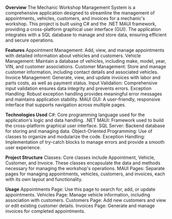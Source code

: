 **Overview**
The Mechanic Workshop Management System is a comprehensive application designed to streamline the management of appointments, vehicles, customers, and invoices for a mechanic's workshop. 
This project is built using C# and the .NET MAUI framework, providing a cross-platform graphical user interface (GUI). 
The application integrates with a SQL database to manage and store data, ensuring efficient and secure operations.

**Features**
Appointment Management: Add, view, and manage appointments with detailed information about vehicles and customers.
Vehicle Management: Maintain a database of vehicles, including make, model, year, VIN, and customer associations.
Customer Management: Store and manage customer information, including contact details and associated vehicles.
Invoice Management: Generate, view, and update invoices with labor and parts costs, as well as payment status.
Input Validation: Comprehensive input validation ensures data integrity and prevents errors.
Exception Handling: Robust exception handling provides meaningful error messages and maintains application stability.
MAUI GUI: A user-friendly, responsive interface that supports navigation across multiple pages.

**Technologies Used**
C#: Core programming language used for the application's logic and data handling.
.NET MAUI: Framework used to build the cross-platform graphical user interface.
SQL Server: Backend database for storing and managing data.
Object-Oriented Programming: Use of classes to organize and modularize the code.
Exception Handling: Implementation of try-catch blocks to manage errors and provide a smooth user experience.

**Project Structure**
Classes: Core classes include Appointment, Vehicle, Customer, and Invoice. These classes encapsulate the data and methods necessary for managing the workshop's operations.
MAUI Pages: Separate pages for managing appointments, vehicles, customers, and invoices, each with its own layout and functionality.

**Usage**
Appointments Page: Use this page to search for, add, or update appointments.
Vehicles Page: Manage vehicle information, including association with customers.
Customers Page: Add new customers and view or edit existing customer details.
Invoices Page: Generate and manage invoices for completed appointments.
